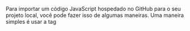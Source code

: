 Para importar um código JavaScript hospedado no GitHub para o seu projeto local, você pode fazer isso de algumas maneiras. Uma maneira simples é usar a tag <script> no HTML para importar o código diretamente do GitHub. Aqui está como você pode fazer:

```html
<!DOCTYPE html>
<html lang="en">
<head>
    <meta charset="UTF-8">
    <meta name="viewport" content="width=device-width, initial-scale=1.0">
    <title>Importar código JS do GitHub</title>
</head>
<body>
    <!-- Seu conteúdo HTML aqui -->

    <!-- Importar o script do GitHub -->
    <script src="https://raw.githubusercontent.com/DeldMi/ad/main/YouTubeADBlocker.user.js"></script>
</body>
</html>

```

Substitua "https://raw.githubusercontent.com/caminho/do/seu/script.js" pelo URL do arquivo JavaScript hospedado no GitHub que você deseja importar.

Se preferir, você também pode usar o URL do arquivo raw.githubusercontent.com para importar o script diretamente no seu código JavaScript usando fetch ou XMLHttpRequest. Aqui está um exemplo usando fetch:

```js
fetch('https://raw.githubusercontent.com/DeldMi/ad/main/YouTubeADBlocker.user.js')
  .then(response => response.text())
  .then(script => {
    // Execute o script retornado
    eval(script);
  })
  .catch(error => {
    console.error('Erro ao importar o script:', error);
  });

```

Lembre-se de substituir "https://raw.githubusercontent.com/caminho/do/seu/script.js" pelo URL correto do script que você deseja importar.

No entanto, é importante ter em mente que importar scripts diretamente de URLs externos pode apresentar riscos de segurança. Certifique-se de confiar na origem do script que está importando.
